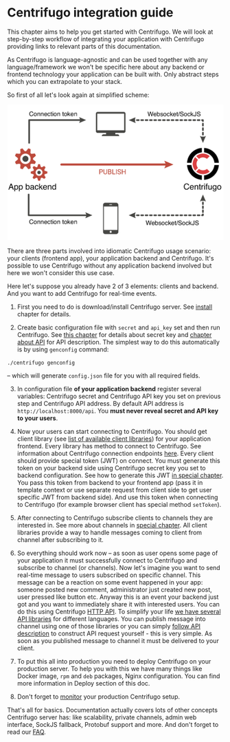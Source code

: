 # Centrifugo integration guide

This chapter aims to help you get started with Centrifugo. We will look at step-by-step workflow of integrating your application with Centrifugo providing links to relevant parts of this documentation.

As Centrifugo is language-agnostic and can be used together with any language/framework we won't be specific here about any backend or frontend technology your application can be built with. Only abstract steps which you can extrapolate to your stack.

So first of all let's look again at simplified scheme:

![Centrifugo scheme](images/scheme.png)

There are three parts involved into idiomatic Centrifugo usage scenario: your clients (frontend app), your application backend and Centrifugo. It's possible to use Centrifugo without any application backend involved but here we won't consider this use case. 

Here let's suppose you already have 2 of 3 elements: clients and backend. And you want to add Centrifugo for real-time events.

1) First you need to do is download/install Centrifugo server. See [install](server/install.md) chapter for details.

2) Create basic configuration file with `secret` and `api_key` set and then run Centrifugo. See [this chapter](server/configuration.md) for details about secret key and [chapter about API](server/api.md) for API description. The simplest way to do this automatically is by using `genconfig` command:

```
./centrifugo genconfig
```

– which will generate `config.json` file for you with all required fields.

3) In configuration file **of your application backend** register several variables: Centrifugo secret and Centrifugo API key you set on previous step and Centrifugo API address. By default API address is `http://localhost:8000/api`. You **must never reveal secret and API key to your users**.

4) Now your users can start connecting to Centrifugo. You should get client library (see [list of available client libraries](libraries/client.md)) for your application frontend. Every library has method to connect to Centrifugo. See information about Centrifugo connection endpoints [here](https://centrifugal.github.io/centrifugo/server/configuration/#advanced-endpoint-configuration). Every client should provide special token (JWT) on connect. You must generate this token on your backend side using Centrifugo secret key you set to backend configuration. See how to generate this JWT [in special chapter](server/authentication.md). You pass this token from backend to your frontend app (pass it in template context or use separate request from client side to get user specific JWT from backend side). And use this token when connecting to Centrifugo (for example browser client has special method `setToken`).

5) After connecting to Centrifugo subscribe clients to channels they are interested in. See more about channels in [special chapter](server/channels.md). All client libraries provide a way to handle messages coming to client from channel after subscribing to it.

6) So everything should work now – as soon as user opens some page of your application it must successfully connect to Centrifugo and subscribe to channel (or channels). Now let's imagine you want to send real-time message to users subscribed on specific channel. This message can be a reaction on some event happened in your app: someone posted new comment, administrator just created new post, user pressed like button etc. Anyway this is an event your backend just got and you want to immediately share it with interested users. You can do this using Centrifugo [HTTP API](server/api.md). To simplify your life [we have several API libraries](libraries/api.md) for different languages. You can publish message into channel using one of those libraries or you can simply [follow API description](server/api.md) to construct API request yourself - this is very simple. As soon as you published message to channel it must be delivered to your client.

7) To put this all into production you need to deploy Centrifugo on your production server. To help you with this we have many things like Docker image, `rpm` and `deb` packages, Nginx configuration. You can find more information in Deploy section of this doc.

8) Don't forget to [monitor](server/monitoring.md) your production Centrifugo setup.

That's all for basics. Documentation actually covers lots of other concepts Centrifugo server has: like scalability, private channels, admin web interface, SockJS fallback, Protobuf support and more. And don't forget to read our [FAQ](faq.md).
